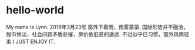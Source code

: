# hello-world
My name is Lynn. 2016年3月23号 窗外下着雨，雨雾蒙蒙. 国际形势并不融洽，股市惨淡，社会问题矛盾悲催，房价依旧高的遥远. 不过似乎已习惯，窗外风雨轻柔 I JUST ENJOY IT. 
